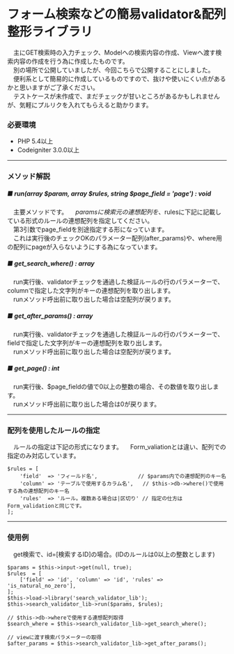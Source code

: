 # フォーム検索などの簡易validator&配列整形ライブラリ

　主にGET検索時の入力チェック、Modelへの検索内容の作成、Viewへ渡す検索内容の作成を行う為に作成したものです。    
　別の場所で公開していましたが、今回こちらで公開することにしました。    
　便利系として簡易的に作成しているものですので、抜けや使いにくい点があるかと思いますがご了承ください。    
　テストケースが未作成で、まだチェックが甘いところがあるかもしれませんが、気軽にプルリクを入れてもらえると助かります。    


### 必要環境
* PHP 5.4以上
* Codeigniter 3.0.0以上

----

### メソッド解説

##### ■ run(array $param, array $rules, string $page_field = 'page') : void
　主要メソッドです。
　$paramsに検索元の連想配列を、$rulesに下記に記載している形式のルールの連想配列を指定してください。    
　第3引数でpage_fieldを別途指定する形になっています。    
　これは実行後のチェックOKのパラメーター配列(after_params)や、where用の配列にpageが入らないようにする為になっています。    

##### ■ get_search_where() : array
　run実行後、validatorチェックを通過した検証ルールの行のパラメーターで、columnで指定した文字列がキーの連想配列を取り出します。    
　runメソッド呼出前に取り出した場合は空配列が戻ります。    

##### ■ get_after_params() : array
　run実行後、validatorチェックを通過した検証ルールの行のパラメーターで、fieldで指定した文字列がキーの連想配列を取り出します。     
　runメソッド呼出前に取り出した場合は空配列が戻ります。    

##### ■ get_page() : int
　run実行後、$page_fieldの値で0以上の整数の場合、その数値を取り出します。    
　runメソッド呼出前に取り出した場合は0が戻ります。

------

### 配列を使用したルールの指定
　ルールの指定は下記の形式になります。
　Form_valiationとは違い、配列での指定のみ対応しています。

    $rules = [
        'field'  => 'フィールド名',             // $params内での連想配列のキー名
        'column' => 'テーブルで使用するカラム名',   // $this->db->where()で使用する為の連想配列のキー名
        'rules'  => 'ルール。複数ある場合は|区切り' // 指定の仕方はForm_validationと同じです。
    ];

------

### 使用例
　get検索で、id=[検索するID]の場合。(IDのルールは0以上の整数とします)

    $params = $this->input->get(null, true);
    $rules  = [
        ['field' => 'id', 'column' => 'id', 'rules' => 'is_natural_no_zero'],
    ];
    $this->load->library('search_validator_lib');
    $this->search_validator_lib->run($params, $rules);

    // $this->db->whereで使用する連想配列取得
    $search_where = $this->search_validator_lib->get_search_where();

    // viewに渡す検索パラメーターの取得
    $after_params = $this->search_validator_lib->get_after_params();
